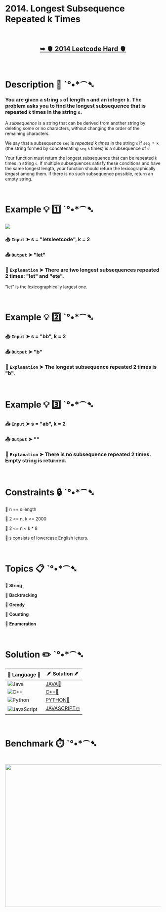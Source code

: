 # 2014. Longest Subsequence Repeated k Times

</br>

<h2 align="center"> 

<a href="https://leetcode.com/problems/longest-subsequence-repeated-k-times/description/?envType=daily-question&envId=2025-06-27"><strong>➥ 🫀 2014 Leetcode Hard 🫀 </strong></a>
</h2>

</br>

# Description 📜 ˋ°•*⁀➷

### You are given a string `s` of length `n` and an integer `k`. The problem asks you to find the longest subsequence that is repeated `k` times in the string `s`.

A *subsequence* is a string that can be derived from another string by deleting some or no characters, without changing the order of the remaining characters.

We say that a subsequence `seq` is *repeated k times* in the string `s` if `seq * k` (the string formed by concatenating `seq` `k` times) is a subsequence of `s`.

Your function must return the longest subsequence that can be repeated `k` times in string `s`. If multiple subsequences satisfy these conditions and have the same longest length, your function should return the lexicographically *largest* among them. If there is no such subsequence possible, return an empty string.

</br>

# Example 💡 1️⃣ ˋ°•*⁀➷

<img src="https://github.com/user-attachments/assets/ceb71a30-31ed-4b74-8fab-0dfc3eaf4401" width="" height=""/>

  ### 📥 `Input`  ➤ s = "letsleetcode", k = 2

  ### 📤 `Output`  ➤ "let"

  ### 🔦 `Explanation`  ➤ There are two longest subsequences repeated 2 times: "let" and "ete".
"let" is the lexicographically largest one.

</br>

# Example 💡 2️⃣ ˋ°•*⁀➷

  ### 📥 `Input` ➤ s = "bb", k = 2

  ### 📤 `Output`  ➤ "b"

  ### 🔦 `Explanation` ➤ The longest subsequence repeated 2 times is "b".

</br>

# Example 💡 3️⃣ ˋ°•*⁀➷

  ### 📥 `Input` ➤ s = "ab", k = 2

  ### 📤 `Output`  ➤ ""

  ### 🔦 `Explanation` ➤ There is no subsequence repeated 2 times. Empty string is returned.

</br>

# Constraints 🔒 ˋ°•*⁀➷

🔹 n == s.length </br>

🔹 2 <= n, k <= 2000 </br>

🔹 2 <= n < k * 8 </br>

🔹 s consists of lowercase English letters. </br>

</br>

# Topics 📋 ˋ°•*⁀➷

🔸 **String**  </br>

🔸 **Backtracking**  </br>

🔸 **Greedy**  </br>

🔸 **Counting**  </br>

🔸 **Enumeration**  </br>

</br>

# Solution ✏️ ˋ°•*⁀➷

| 📒 Language 📒  | 🪶 Solution 🪶 |
| ------------- | ------------- |
|  ![Java](https://img.shields.io/badge/java-%23ED8B00.svg?style=for-the-badge&logo=openjdk&logoColor=white)  | [JAVA🍁](https://github.com/Prakhar-002/LEETCODE/blob/main/%F0%9F%8D%84%20Daily%20Challenge%202025%20%F0%9F%8D%B3/%F0%9F%94%AC%20Examine%20Thoroughly%20%F0%9F%A7%AC/06%20June%20%F0%9F%8F%95%EF%B8%8F/28%20-%2006%20-%202025%20---%202099.%20Find%20Subsequence%20of%20Length%20K%20With%20the%20Largest%20Sum%20%E2%98%83%EF%B8%8F%20%F0%9F%8D%81%20%F0%9F%8D%B0%20%F0%9F%8E%B2/%F0%9F%8D%81JAVA%20-%202099.%20Find%20Subsequence%20of%20Length%20K%20With%20the%20Lar.java) |
|  ![C++](https://img.shields.io/badge/c++-%2300599C.svg?style=for-the-badge&logo=c%2B%2B&logoColor=white)  | [C++🎲](https://github.com/Prakhar-002/LEETCODE/blob/main/%F0%9F%8D%84%20Daily%20Challenge%202025%20%F0%9F%8D%B3/%F0%9F%94%AC%20Examine%20Thoroughly%20%F0%9F%A7%AC/06%20June%20%F0%9F%8F%95%EF%B8%8F/28%20-%2006%20-%202025%20---%202099.%20Find%20Subsequence%20of%20Length%20K%20With%20the%20Largest%20Sum%20%E2%98%83%EF%B8%8F%20%F0%9F%8D%81%20%F0%9F%8D%B0%20%F0%9F%8E%B2/%F0%9F%8E%B2CPP%20-%202099.%20Find%20Subsequence%20of%20Length%20K%20With%20the%20Large.cpp)  |
|  ![Python](https://img.shields.io/badge/python-3670A0?style=for-the-badge&logo=python&logoColor=ffdd54)    | [PYTHON🍰](https://github.com/Prakhar-002/LEETCODE/blob/main/%F0%9F%8D%84%20Daily%20Challenge%202025%20%F0%9F%8D%B3/%F0%9F%94%AC%20Examine%20Thoroughly%20%F0%9F%A7%AC/06%20June%20%F0%9F%8F%95%EF%B8%8F/28%20-%2006%20-%202025%20---%202099.%20Find%20Subsequence%20of%20Length%20K%20With%20the%20Largest%20Sum%20%E2%98%83%EF%B8%8F%20%F0%9F%8D%81%20%F0%9F%8D%B0%20%F0%9F%8E%B2/%F0%9F%8D%B0PYTHON%20-%202099.%20Find%20Subsequence%20of%20Length%20K%20With%20the%20Lar.py) |
| ![JavaScript](https://img.shields.io/badge/javascript-%23323330.svg?style=for-the-badge&logo=javascript&logoColor=%23F7DF1E)   | [JAVASCRIPT☃️](https://github.com/Prakhar-002/LEETCODE/blob/main/%F0%9F%8D%84%20Daily%20Challenge%202025%20%F0%9F%8D%B3/%F0%9F%94%AC%20Examine%20Thoroughly%20%F0%9F%A7%AC/06%20June%20%F0%9F%8F%95%EF%B8%8F/28%20-%2006%20-%202025%20---%202099.%20Find%20Subsequence%20of%20Length%20K%20With%20the%20Largest%20Sum%20%E2%98%83%EF%B8%8F%20%F0%9F%8D%81%20%F0%9F%8D%B0%20%F0%9F%8E%B2/%E2%98%83%EF%B8%8FJAVASCRIPT%20-%202099.%20Find%20Subsequence%20of%20Length%20K%20With%20the.js) |

</br>

# Benchmark ⏱️ ˋ°•*⁀➷

<h1  align="center" >

<img src ="https://github.com/user-attachments/assets/01e7551e-b9de-4f96-8d93-4ae8ba429712" width = "700px" height="462px" />

</h1>
